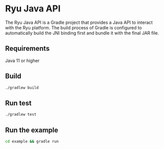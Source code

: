 # Ryu Java API

The Ryu Java API is a Gradle project that provides a Java API to interact with the Ryu platform. The build process of Gradle is configured to automatically build the JNI binding first and bundle it with the final JAR file.

## Requirements
Java 11 or higher

## Build

```bash
./gradlew build
```

## Run test

```bash
./gradlew test
```

## Run the example

```bash
cd example && gradle run
```
